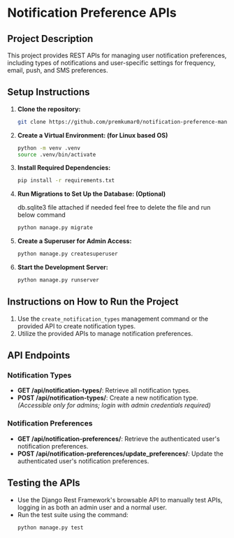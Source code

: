 # Notification Preference APIs

## Project Description
This project provides REST APIs for managing user notification preferences, including types of notifications and user-specific settings for frequency, email, push, and SMS preferences.

## Setup Instructions

1. **Clone the repository:**

   ```bash
   git clone https://github.com/premkumar0/notification-preference-management-api.git
   ```

2. **Create a Virtual Environment: (for Linux based OS)**

   ```bash
   python -m venv .venv
   source .venv/bin/activate
   ```

3. **Install Required Dependencies:**

   ```bash
   pip install -r requirements.txt
   ```

4. **Run Migrations to Set Up the Database: (Optional)**

   db.sqlite3 file attached if needed feel free to delete the file and run below command
   ```bash
   python manage.py migrate
   ```

5. **Create a Superuser for Admin Access:**

   ```bash
   python manage.py createsuperuser
   ```

6. **Start the Development Server:**

   ```bash
   python manage.py runserver
   ```

## Instructions on How to Run the Project
1. Use the `create_notification_types` management command or the provided API to create notification types.
2. Utilize the provided APIs to manage notification preferences.

## API Endpoints

### Notification Types
- **GET /api/notification-types/**: Retrieve all notification types.
- **POST /api/notification-types/**: Create a new notification type. *(Accessible only for admins; login with admin credentials required)*

### Notification Preferences
- **GET /api/notification-preferences/**: Retrieve the authenticated user's notification preferences.
- **POST /api/notification-preferences/update_preferences/**: Update the authenticated user's notification preferences.

## Testing the APIs
- Use the Django Rest Framework's browsable API to manually test APIs, logging in as both an admin user and a normal user.
- Run the test suite using the command:
  ```bash
  python manage.py test
  ```

